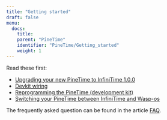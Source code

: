 ```yaml
---
title: "Getting started"
draft: false
menu:
  docs:
    title:
    parent: "PineTime"
    identifier: "PineTime/Getting_started"
    weight: 1
---
```


Read these first:

* [Upgrading your new PineTime to InfiniTime 1.0.0](/documentation/PineTime/Software/Upgrade_to_InfiniTime_1_0_0)
* [Devkit wiring](/documentation/PineTime/Further_information/Devkit_wiring)
* [Reprogramming the PineTime (development kit)](/documentation/PineTime/Software/Reprogramming/)
* [Switching your PineTime between InfiniTime and Wasp-os](/documentation/PineTime/Software/Switching_between_InfiniTime_and_Wasp-os)

The frequently asked question can be found in the article [FAQ](/documentation/PineTime/FAQ).
